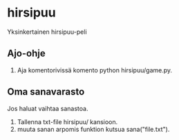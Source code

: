 # hirsipuu
Yksinkertainen hirsipuu-peli
## Ajo-ohje
1. Aja komentorivissä komento python hirsipuu/game.py.
## Oma sanavarasto
Jos haluat vaihtaa sanastoa.
1. Tallenna txt-file hirsipuu/ kansioon.
2. muuta sanan arpomis funktion kutsua sana("file.txt").
